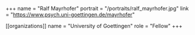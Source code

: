 +++
name = "Ralf Mayrhofer"
portrait = "/portraits/ralf_mayrhofer.jpg"
link = "https://www.psych.uni-goettingen.de/mayrhofer"

[[organizations]]
name = "University of Goettingen"
role = "Fellow"
+++

